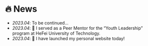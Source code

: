 # 🔥 News
- *2023.04*: To be continued...
- *2023.04*: 🎉 I served as a Peer Mentor for the “Youth Leadership” program at HeFei University of Technology.
- *2023.04*: 📢 I have launched my personal website today!
